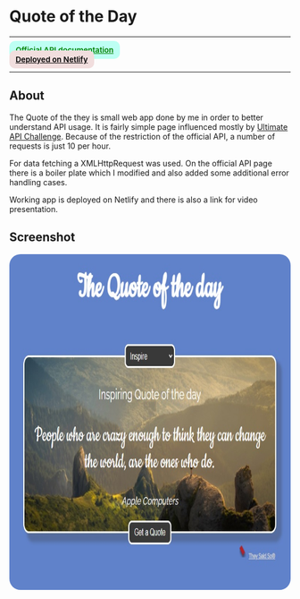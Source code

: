 # Quote of the Day

---

<div>
<a href="https://theysaidso.com/api/" target="_blank" rel="noopener noreferrer"
    style="padding:0.5rem 0.7rem;
    color: green;
    background: #BDFFF3;
    border-radius:10px;
    font-size:0.85rem;
    font-weight:600;">Official API documentation</a> <br/> 
<a href="https://quote-of-the-day-flax.vercel.app/" target="_blank" rel="noopener noreferrer"
    style="padding:0.5rem 0.7rem;
    color: black;
    background: #F1DEDE;
    border-radius:10px;
    font-size:0.85rem;
    font-weight:600;">Deployed on Netlify</a> <br/> 
</div>

---

## About

<p>The Quote of the they is small web app done by me in order to better understand API usage. It is fairly simple page influenced mostly by <a href="https://theultimateapichallenge.com/" target="_blank" rel="noopener noreferrer">Ultimate API Challenge</a>. Because of the restriction of the official API, a number of requests is just 10 per hour.</p>

<p>For data fetching a XMLHttpRequest was used. On the official API page there is a boiler plate which I modified and also added some additional error handling cases.</p>

<p>Working app is deployed on Netlify and there is also a link for video presentation.</p>

## Screenshot

<img src="/screenshot.jpg" height="600" style="border-radius:20px;margin-bottom:2rem;" />
